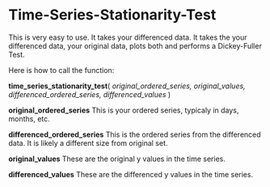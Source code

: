 # Time-Series-Stationarity-Test
This is very easy to use. It takes your differenced data. It takes the your differenced data, your original data, 
plots both and performs a Dickey-Fuller Test. 

Here is how to call the function:

<b>time_series_stationarity_test</b>( <i>original_ordered_series, original_values, differenced_ordered_series, differenced_values</i> )


<b>original_ordered_series</b> This is your ordered series, typicaly in days, months, etc.  

<b>differenced_ordered_series</b> This is the ordered series from the differenced data.  It is likely a different size from original set. 

<b>original_values</b> These are the original y values in the time series. 

<b>differenced_values</b> These are the differenced y values in the time series.

